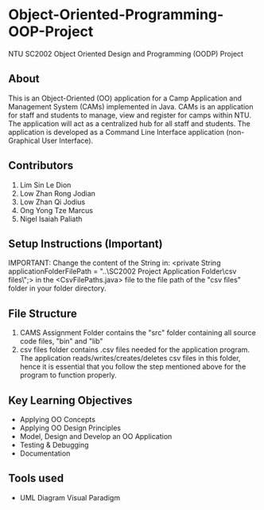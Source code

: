 # Object-Oriented-Programming-OOP-Project
NTU SC2002 Object Oriented Design and Programming (OODP) Project

## About
This is an Object-Oriented (OO) application for a Camp Application and Management System (CAMs) implemented in Java.
CAMs is an application for staff and students to manage, view and register for camps within NTU. The application will act as a centralized hub for all staff and students. 
The application is developed as a Command Line Interface application (non-Graphical User Interface). 

## Contributors 
1. Lim Sin Le Dion
2. Low Zhan Rong Jodian
3. Low Zhan Qi Jodius
4. Ong Yong Tze Marcus
5. Nigel Isaiah Paliath

## Setup Instructions (Important)
IMPORTANT: Change the content of the String in: 
<private String applicationFolderFilePath = "..\\SC2002 Project Application Folder\\csv files\\";> in the <CsvFilePaths.java> file to the file path of the "csv files" folder in your folder directory.

## File Structure
1) CAMS Assignment Folder contains the "src" folder containing all source code files, "bin" and "lib"
2) csv files folder contains .csv files needed for the application program. The application reads/writes/creates/deletes csv files in this folder, hence it is essential that you follow the step mentioned above for the program to function properly.

## Key Learning Objectives
- Applying OO Concepts
- Applying OO Design Principles
- Model, Design and Develop an OO Application
- Testing & Debugging
- Documentation

## Tools used
- UML Diagram Visual Paradigm
